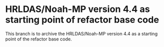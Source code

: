 # HRLDAS/Noah-MP version 4.4 as starting point of refactor base code

This branch is to archive the HRLDAS/Noah-MP version 4.4 as a starting point of the refactor base code.
